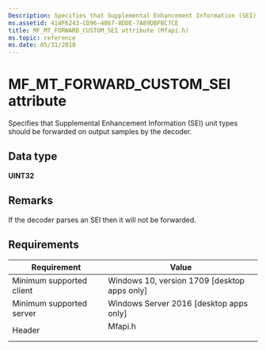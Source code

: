 ```yaml
---
Description: Specifies that Supplemental Enhancement Information (SEI) unit types should be forwarded on output samples by the decoder.
ms.assetid: 414F6243-CD96-4867-8DDE-7A89DBFBC7CE
title: MF_MT_FORWARD_CUSTOM_SEI attribute (Mfapi.h)
ms.topic: reference
ms.date: 05/31/2018
---
```


# MF\_MT\_FORWARD\_CUSTOM\_SEI attribute

Specifies that Supplemental Enhancement Information (SEI) unit types should be forwarded on output samples by the decoder.

## Data type

**UINT32**

## Remarks

If the decoder parses an SEI then it will not be forwarded.

## Requirements



| Requirement | Value |
|-------------------------------------|------------------------------------------------------------------------------------|
| Minimum supported client<br/> | Windows 10, version 1709 \[desktop apps only\]<br/>                          |
| Minimum supported server<br/> | Windows Server 2016 \[desktop apps only\]<br/>                               |
| Header<br/>                   | <dl> <dt>Mfapi.h</dt> </dl> |



 

 




